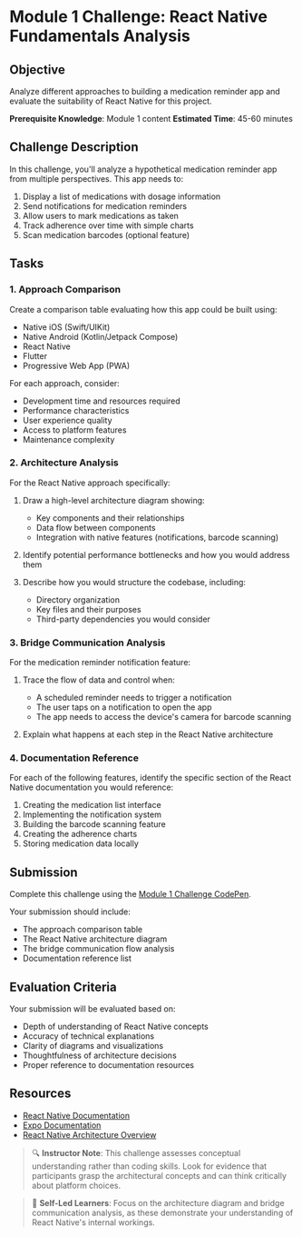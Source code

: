 # Module 1 Challenge: React Native Fundamentals Analysis

## Objective
Analyze different approaches to building a medication reminder app and evaluate the suitability of React Native for this project.

**Prerequisite Knowledge**: Module 1 content
**Estimated Time**: 45-60 minutes

## Challenge Description

In this challenge, you'll analyze a hypothetical medication reminder app from multiple perspectives. This app needs to:

1. Display a list of medications with dosage information
2. Send notifications for medication reminders
3. Allow users to mark medications as taken
4. Track adherence over time with simple charts
5. Scan medication barcodes (optional feature)

## Tasks

### 1. Approach Comparison

Create a comparison table evaluating how this app could be built using:
- Native iOS (Swift/UIKit)
- Native Android (Kotlin/Jetpack Compose)
- React Native
- Flutter
- Progressive Web App (PWA)

For each approach, consider:
- Development time and resources required
- Performance characteristics
- User experience quality
- Access to platform features
- Maintenance complexity

### 2. Architecture Analysis

For the React Native approach specifically:

1. Draw a high-level architecture diagram showing:
   - Key components and their relationships
   - Data flow between components
   - Integration with native features (notifications, barcode scanning)
   
2. Identify potential performance bottlenecks and how you would address them

3. Describe how you would structure the codebase, including:
   - Directory organization
   - Key files and their purposes
   - Third-party dependencies you would consider

### 3. Bridge Communication Analysis

For the medication reminder notification feature:

1. Trace the flow of data and control when:
   - A scheduled reminder needs to trigger a notification
   - The user taps on a notification to open the app
   - The app needs to access the device's camera for barcode scanning

2. Explain what happens at each step in the React Native architecture

### 4. Documentation Reference

For each of the following features, identify the specific section of the React Native documentation you would reference:

1. Creating the medication list interface
2. Implementing the notification system
3. Building the barcode scanning feature
4. Creating the adherence charts
5. Storing medication data locally

## Submission

Complete this challenge using the [Module 1 Challenge CodePen](https://codepen.io/your-username/pen/module-1-challenge).

Your submission should include:
- The approach comparison table
- The React Native architecture diagram
- The bridge communication flow analysis
- Documentation reference list

## Evaluation Criteria

Your submission will be evaluated based on:
- Depth of understanding of React Native concepts
- Accuracy of technical explanations
- Clarity of diagrams and visualizations
- Thoughtfulness of architecture decisions
- Proper reference to documentation resources

## Resources

- [React Native Documentation](https://reactnative.dev/docs/getting-started)
- [Expo Documentation](https://docs.expo.dev/)
- [React Native Architecture Overview](https://reactnative.dev/architecture/overview)

> 🔍 **Instructor Note**: This challenge assesses conceptual understanding rather than coding skills. Look for evidence that participants grasp the architectural concepts and can think critically about platform choices.

> 🚀 **Self-Led Learners**: Focus on the architecture diagram and bridge communication analysis, as these demonstrate your understanding of React Native's internal workings. 